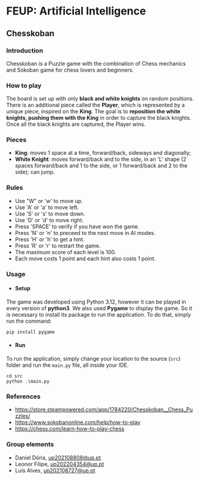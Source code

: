 # FEUP: Artificial Intelligence

## Chesskoban

### Introduction
Chesskoban is a Puzzle game with the combination of Chess mechanics and Sokoban game for chess lovers and beginners.

### How to play
The board is set up with only **black and white knights** on random positions. There is an additional piece called the **Player**, which is represented by a unique piece, inspired on the **King**.
The goal is to **reposition the white knights, pushing them with the King** in order to capture the black knights. Once all the black knights are captured, the Player wins.

### Pieces
- **King**: moves 1 space at a time, forward/back, sideways and diagonally;
- **White Knight**: moves forward/back and to the side, in an 'L' shape (2 spaces forward/back and 1 to the side, or 1 forward/back and 2 to the side); can jump.

### Rules
- Use "W" or 'w' to move up.
- Use 'A' or 'a' to move left.
- Use 'S' or 's' to move down.
- Use 'D' or 'd' to move right.
- Press 'SPACE' to verify if you have won the game.
- Press 'N' or 'n' to preceed to the next move in AI modes.
- Press 'H' or 'h' to get a hint.
- Press 'R' or 'r' to restart the game.
- The maximum score of each level is 100.
- Each move costs 1 point and each hint also costs 1 point.

### Usage
- #### Setup
The game was developed using Python 3.12, however it can be played in every version of **python3**. We also used **Pygame** to display the game. So it is necessary to install its package to run the application. To do that, simply run the command:
```
pip install pygame
```

- #### Run
To run the application, simply change your location to the source (`src`) folder and run the `main.py` file, all inside your IDE.
```
cd src
python .\main.py
```

### References
- https://store.steampowered.com/app/1784220/Chesskoban__Chess_Puzzles/
- https://www.sokobanonline.com/help/how-to-play
- https://chess.com/learn-how-to-play-chess

### Group elements
- Daniel Dória, up202108808@up.pt
- Leonor Filipe, up202204354@up.pt
- Luís Alves, up202108727@up.pt